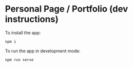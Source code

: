 # Personal Page / Portfolio (dev instructions)

To install the app:

```sh
npm i
```

To run the app in development mode:

```sh
npm run serve
```
